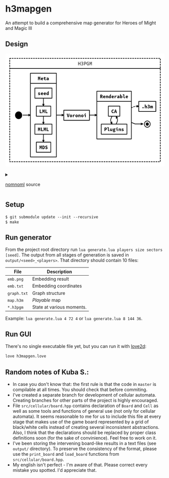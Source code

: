 # h3mapgen
An attempt to build a comprehensive map generator for Heroes of Might and Magic III

## Design

<p align="center">
  <img src="design.png" alt="Design" height="357">
</p>

<details>
<summary>

[nomnoml](http://nomnoml.com/) source

</summary>

```
#arrowSize: 0.75
#direction: right
#fill: transparent
#font: monospace
#leading: 1
#lineWidth: 2
#padding: 10
#spacing: 25
#stroke: #000
#title: design

#.vertical: bold center direction=down

[<reference> H3PGM |
  [<vertical> Meta |
    [seed] -> [LML]
    [LML] -> [MLML]
    [MLML] -> [MDS]
  ]

  [<vertical> Renderable |
    [CA] -> [Plugins]
    [Plugins] -> [CA]
  ]

  [<start>] -> [Meta]
  [Meta] -> [Voronoi]
  [Voronoi] -> [Renderable]
  [Renderable] --> [.h3m]
  [Renderable] -> [<end> .]
]
```

</details>

## Setup

```shell
$ git submodule update --init --recursive
$ make
```

## Run generator
From the project root directory run `lua generate.lua players size sectors [seed]`. The output from all stages of generation is saved in `output/<seed>_<players>`. That directory should contain 10 files:

| File        | Description               |
| ----------- | ------------------------- |
| `emb.png`   | Embedding result          |
| `emb.txt`   | Embedding coordinates     |
| `graph.txt` | Graph structure           |
| `map.h3m`   | _Playable_ map            |
| `*.h3pgm`   | State at various moments. |

Example: `lua generate.lua 4 72 4` or `lua generate.lua 8 144 36`.

## Run GUI
There's no single executable file yet, but you can run it with [love2d](https://love2d.org/):

```sh
love h3mapgen.love
```

## Random notes of Kuba S.:
- In case you don't know that: the first rule is that the code in `master` is compilable at all times. You should check that before commiting.
- I've created a separate branch for development of cellular automata. Creating branches for other parts of the project is highly encouraged.
- File `src/cellular/board.hpp` contains declaration of `Board` and `Cell` as well as some tools and functions of general use (not only for cellular automata). It seems reasonable to me for us to include this file at every stage that makes use of the game board represented by a grid of black/white cells instead of creating several inconsistent abstractions. Also, I think that the declarations should be replaced by proper class definitions soon (for the sake of convinience). Feel free to work on it.
- I've been storing the intervening board-like results in a text files (see `output/` directory). To preserve the consistency of the format, please use the `print_board` and `load_board` functions from `src/cellular/board.hpp`.
- My english isn't perfect - I'm aware of that. Please correct every mistake you spotted. I'd appreciate that.
